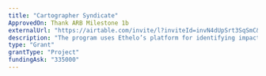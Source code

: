 ```yaml
---
title: "Cartographer Syndicate"
ApprovedOn: Thank ARB Milestone 1b
externalUrl: "https://airtable.com/invite/l?inviteId=invN4dUpSrt3SqSmC&inviteToken=51c910f6af54c71e90b7a6f7f24d5ceff864eaa39320abca80a5882c5278a46b&utm_medium=email&utm_source=product_team&utm_content=transactional-alerts"
description: "The program uses Ethelo’s platform for identifying impactful projects through expert reviews, a predefined rubric, and the Ethelo algorithm. The weighted evaluation avoids popularity contests and cronyism, prioritizing projects exceeding expectations in the Arbitrum ecosystem. Blind expert reviews provide unbiased data, and Ethelo’s algorithm ensures transparent, consensus-driven allocation."
type: "Grant"
grantType: "Project"
fundingAsk: "335000"
---
```

